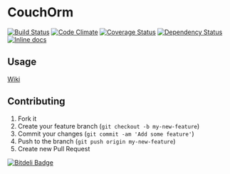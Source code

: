 # CouchOrm

[![Build Status](https://travis-ci.org/iliabylich/winged-couch.png?branch=master)](https://travis-ci.org/iliabylich/winged-couch)
[![Code Climate](https://codeclimate.com/github/iliabylich/winged-couch.png)](https://codeclimate.com/github/iliabylich/winged-couch)
[![Coverage Status](https://coveralls.io/repos/iliabylich/winged-couch/badge.png)](https://coveralls.io/r/iliabylich/winged-couch)
[![Dependency Status](https://gemnasium.com/iliabylich/winged-couch.png)](https://gemnasium.com/iliabylich/winged-couch)
[![Inline docs](http://inch-pages.github.io/github/iliabylich/winged-couch.png)](http://inch-pages.github.io/github/iliabylich/winged-couch)

## Usage

[Wiki](https://github.com/iliabylich/winged-couch/wiki)

## Contributing

1. Fork it
2. Create your feature branch (`git checkout -b my-new-feature`)
3. Commit your changes (`git commit -am 'Add some feature'`)
4. Push to the branch (`git push origin my-new-feature`)
5. Create new Pull Request


[![Bitdeli Badge](https://d2weczhvl823v0.cloudfront.net/iliabylich/winged-couch/trend.png)](https://bitdeli.com/free "Bitdeli Badge")

